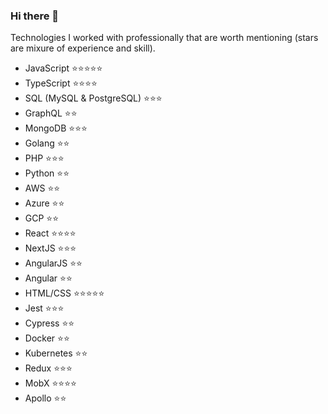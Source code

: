 ### Hi there 👋

Technologies I worked with professionally that are worth mentioning (stars are mixure of experience and skill).
- JavaScript               ⭐⭐⭐⭐⭐
- TypeScript               ⭐⭐⭐⭐
- SQL (MySQL & PostgreSQL) ⭐⭐⭐
- GraphQL                  ⭐⭐
- MongoDB                  ⭐⭐⭐
- Golang                   ⭐⭐
- PHP                      ⭐⭐⭐
- Python                   ⭐⭐
- AWS                      ⭐⭐
- Azure                    ⭐⭐
- GCP                      ⭐⭐
- React                    ⭐⭐⭐⭐
- NextJS                   ⭐⭐⭐
- AngularJS                ⭐⭐
- Angular                  ⭐⭐
- HTML/CSS                 ⭐⭐⭐⭐⭐
- Jest                     ⭐⭐⭐
- Cypress                  ⭐⭐
- Docker                   ⭐⭐
- Kubernetes               ⭐⭐
- Redux                    ⭐⭐⭐
- MobX                     ⭐⭐⭐⭐
- Apollo                   ⭐⭐

<!--
**CarlSandsten/CarlSandsten** is a ✨ _special_ ✨ repository because its `README.md` (this file) appears on your GitHub profile.

Here are some ideas to get you started:

- 🔭 I’m currently working on ...
- 🌱 I’m currently learning ...
- 👯 I’m looking to collaborate on ...
- 🤔 I’m looking for help with ...
- 💬 Ask me about ...
- 📫 How to reach me: ...
- 😄 Pronouns: ...
- ⚡ Fun fact: ...
-->
